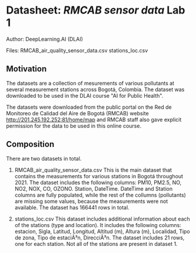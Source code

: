 # Datasheet: *RMCAB sensor data* Lab 1

Author: DeepLearning.AI (DLAI)

Files:
	RMCAB_air_quality_sensor_data.csv
	stations_loc.csv

## Motivation

The datasets are a collection of mesurements of various pollutants at several measurement stations across Bogotá, Colombia. The dataset was downloaded to be used in the DLAI course "AI for Public Health". 

The datasets were downloaded from the public portal on the Red de Monitoreo de Calidad del Aire de Bogotá (RMCAB) website
http://201.245.192.252:81/home/map and RMCAB staff also gave explicit permission for the data to be used in this online course.



## Composition

There are two datasets in total.

1. RMCAB_air_quality_sensor_data.csv
	This is the main dataset that contains the measurements for various stations in Bogotá throughout 2021. The dataset includes the following columns: PM10, PM2.5, NO, NO2, NOX, CO, OZONO. Station, DateTime. DateTime and Station columns are fully populated, while the rest of the collumns (pollutants) are missing some values, because the measurements were not available. The dataset has 166441 rows in total.


2. stations_loc.csv
	This dataset includes additional information about each of the stations (type and location). It includes the following columns: estacion, Sigla, Latitud, Longitud, Altitud (m), Altura (m), Localidad, Tipo de zona, Tipo de estaciÃ³n, DirecciÃ³n. The dataset includes 21 rows, one for each station. Not all of the stations are present in dataset 1.
